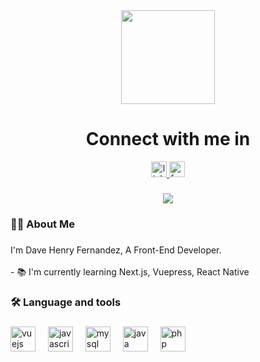 <div align="center">
  <img height="150" src="https://media.tenor.com/GOj9ZF_-ZOcAAAAM/cat.gif" />
</div>

###

<div align="center">
  <h1>Connect with me in</h1>

  <a href = https://www.linkedin.com/in/dave-henry-fernandez-a69585348/ target="_blank">
  <img src="https://img.shields.io/static/v1?message=LinkedIn&logo=linkedin&label=&color=0077B5&logoColor=white&labelColor=&style=for-the-badge" height="25" alt="linkedin logo" />
  </a>
<a href = https://www.facebook.com/davehenryfernandez target="_blank">
  <img src="https://img.shields.io/static/v1?message=Facebook&logo=facebook&label=&color=1877F2&logoColor=white&labelColor=&style=for-the-badge" height="25" alt="facebook logo" />
</a>
</div>

###

<div align="center">
  <img src="https://visitor-badge.laobi.icu/badge?page_id=Wiggl3s.Wiggl3s&" />
</div>

###



###

<h3 align="left">👩‍💻 About Me</h3>

###

<p align="left">I'm Dave Henry Fernandez, A Front-End Developer.<br><br>- 📚 I'm currently learning Next.js, Vuepress, React Native</p>

###

<h3 align="left">🛠 Language and tools</h3>

###

<div align="left">
  <img src="https://cdn.jsdelivr.net/gh/devicons/devicon/icons/vuejs/vuejs-original.svg" height="40" alt="vuejs logo" />
  <img width="12" />
  <img src="https://cdn.jsdelivr.net/gh/devicons/devicon/icons/javascript/javascript-original.svg" height="40" alt="javascript logo" />
  <img width="12" />
  <img src="https://cdn.jsdelivr.net/gh/devicons/devicon/icons/mysql/mysql-original.svg" height="40" alt="mysql logo" />
  <img width="12" />
  <img src="https://cdn.jsdelivr.net/gh/devicons/devicon/icons/java/java-original.svg" height="40" alt="java logo" />
  <img width="12" />
  <img src="https://cdn.jsdelivr.net/gh/devicons/devicon/icons/php/php-original.svg" height="40" alt="php logo" />
</div>

###


